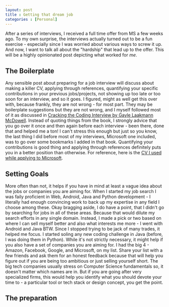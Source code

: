 ```yaml
---
layout: post
title : Getting that dream job
categories : [Personal]
---
```


After a series of interviews, I received a full time offer from MS a few weeks ago. To my own surprise, the interviews actually turned out to be a fun exercise - especially since I was worried about various ways to screw it up. And now, I want to talk all about the "hardship" that lead up to the offer. This will be a highly opinionated post depicting what worked for *me*.

The Boilerplate
----
Any sensible post about preparing for a job interview will discuss about making a killer CV, applying through references, quantifying your specific contributions in your previous jobs/projects, not showing up too late or too soon for an interview, and so it goes. I figured, might as well get this over with, because frankly, they are not wrong - for most part. They may be boilerplate suggestions but they are not wrong, and I myself followed most of it as discussed in [Cracking the Coding Interview by Gayle Laakmann McDowell](http://www.crackingthecodinginterview.com/). Instead of quoting things from the book, I strongly advice that you go over it once and then again before each interview - been there, done that and helped me a ton! I can't stress this enough but just so you know, the last thing I did before most of my interviews, Microsoft one included, was to go over some bookmarks I added in that book. Quantifying your contributions is good thing and applying through references definitely puts you in a better position than otherwise. For reference, here is the [CV I used while applying to Microsoft](https://github.com/praveendath92/resume/blob/f72fa791d02f61ce4d9ed4b69f1644fb163bdcb2/short/cv.pdf).


Setting Goals
----
More often than not, it helps if you have in mind at least a vague idea about the jobs or companies you are aiming for. When I started my job search I was faily proficient in Web, Android, Java and Python development - I literally had enough convincing work to back up my expertise in any field I choose among these. Okay bragging aside, I do have a point, that I didn't go by searching for jobs in all of these areas. Because that would dilute my search efforts in any single domain. Instead, I made a pick or two based on where I can sell myself better and also what interests me more - I went with Android and Java BTW. Since I stopped trying to be jack of many trades, it helped me focus. I started soling any new coding challenge in Java (before, I was doing them in Python). While it's not strictly necessary, it might help if you also have a set of companies you are aiming for. I had the big 4 - Amazon, Facebook, Google, and Microsoft, on my list. Share your list with a few friends and ask them for an honest feedback because that will help you figure out if you are being too ambitious or just selling yourself short. The big tech companies usually stress on Computer Science fundamentals so, it doesn't matter which names are in. But if you are going after very specialized firms, this would help you identify what you should devote your time to - a particular tool or tech stack or design concept, you get the point.


The preparation
----
